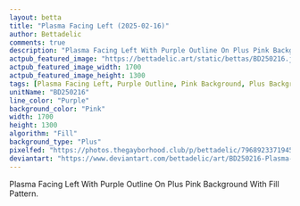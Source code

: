 ```yaml
---
layout: betta
title: "Plasma Facing Left (2025-02-16)"
author: Bettadelic
comments: true
description: "Plasma Facing Left With Purple Outline On Plus Pink Background With Fill Pattern."
actpub_featured_image: "https://bettadelic.art/static/bettas/BD250216.jpg"
actpub_featured_image_width: 1700
actpub_featured_image_height: 1300
tags: [Plasma Facing Left, Purple Outline, Pink Background, Plus Background Pattern, Fill Pattern, February 2025]
unitName: "BD250216"
line_color: "Purple"
background_color: "Pink"
width: 1700
height: 1300
algorithm: "Fill"
background_type: "Plus"
pixelfed: "https://photos.thegayborhood.club/p/bettadelic/796892337194583391"
deviantart: "https://www.deviantart.com/bettadelic/art/BD250216-Plasma-Facing-Left-2025-02-16-1160493044"
---
```


Plasma Facing Left With Purple Outline On Plus Pink Background With Fill Pattern.
